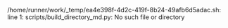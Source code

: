 /home/runner/work/_temp/ea4e398f-4d2c-419f-8b24-49afb6d5adac.sh: line 1: scripts/build_directory_md.py: No such file or directory
